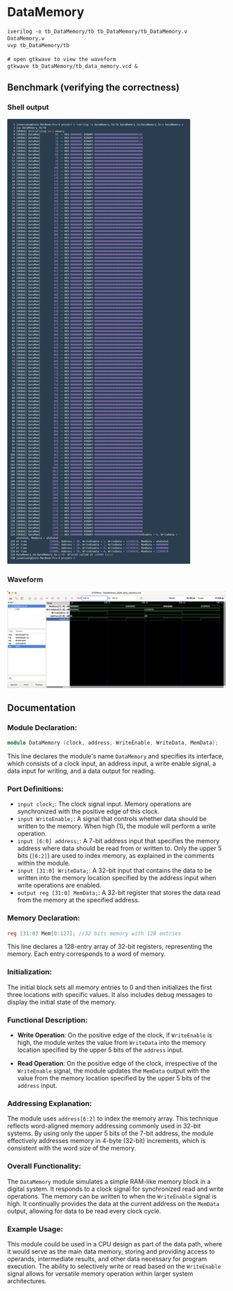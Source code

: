 # DataMemory

```shell
iverilog -o tb_DataMemory/tb tb_DataMemory/tb_DataMemory.v DataMemory.v
vvp tb_DataMemory/tb

# open gtkwave to view the waveform
gtkwave tb_DataMemory/tb_data_memory.vcd &
```

## Benchmark (verifying the correctness)

### Shell output

![](img1.png)

### Waveform

![](img2.png)

## Documentation

### Module Declaration:
```verilog
module DataMemory (clock, address, WriteEnable, WriteData, MemData);
```
This line declares the module's name `DataMemory` and specifies its interface, which consists of a clock input, an address input, a write enable signal, a data input for writing, and a data output for reading.

### Port Definitions:
- `input clock;`: The clock signal input. Memory operations are synchronized with the positive edge of this clock.
- `input WriteEnable;`: A signal that controls whether data should be written to the memory. When high (1), the module will perform a write operation.
- `input [6:0] address;`: A 7-bit address input that specifies the memory address where data should be read from or written to. Only the upper 5 bits (`[6:2]`) are used to index memory, as explained in the comments within the module.
- `input [31:0] WriteData;`: A 32-bit input that contains the data to be written into the memory location specified by the address input when write operations are enabled.
- `output reg [31:0] MemData;`: A 32-bit register that stores the data read from the memory at the specified address.

### Memory Declaration:
```verilog
reg [31:0] Mem[0:127]; //32 bits memory with 128 entries
```
This line declares a 128-entry array of 32-bit registers, representing the memory. Each entry corresponds to a word of memory.

### Initialization:
The initial block sets all memory entries to 0 and then initializes the first three locations with specific values. It also includes debug messages to display the initial state of the memory.

### Functional Description:
- **Write Operation**: On the positive edge of the clock, if `WriteEnable` is high, the module writes the value from `WriteData` into the memory location specified by the upper 5 bits of the `address` input.

- **Read Operation**: On the positive edge of the clock, irrespective of the `WriteEnable` signal, the module updates the `MemData` output with the value from the memory location specified by the upper 5 bits of the `address` input.

### Addressing Explanation:
The module uses `address[6:2]` to index the memory array. This technique reflects word-aligned memory addressing commonly used in 32-bit systems. By using only the upper 5 bits of the 7-bit address, the module effectively addresses memory in 4-byte (32-bit) increments, which is consistent with the word size of the memory.

### Overall Functionality:
The `DataMemory` module simulates a simple RAM-like memory block in a digital system. It responds to a clock signal for synchronized read and write operations. The memory can be written to when the `WriteEnable` signal is high. It continually provides the data at the current address on the `MemData` output, allowing for data to be read every clock cycle.

### Example Usage:
This module could be used in a CPU design as part of the data path, where it would serve as the main data memory, storing and providing access to operands, intermediate results, and other data necessary for program execution. The ability to selectively write or read based on the `WriteEnable` signal allows for versatile memory operation within larger system architectures.